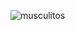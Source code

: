 ![musculitos](https://th.bing.com/th/id/R.8b54bacdb7c7152ccfb8ad0ee2ec1362?rik=13X2S52JFr0TlA&pid=ImgRaw&r=0)
